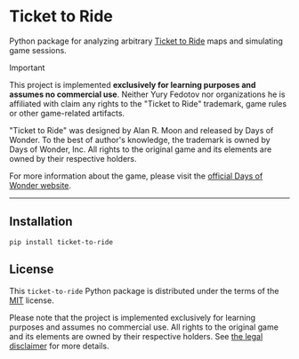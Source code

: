 # Ticket to Ride

Python package for analyzing arbitrary [Ticket to Ride](https://www.daysofwonder.com/ticket-to-ride/) maps and simulating game sessions.

> [!IMPORTANT]
> This project is implemented **exclusively for learning purposes and assumes no commercial use**.
> Neither Yury Fedotov nor organizations he is affiliated with claim any rights to the "Ticket to Ride" trademark,
> game rules or other game-related artifacts.
>
> "Ticket to Ride" was designed by Alan R. Moon and released by Days of Wonder. To the best of author's knowledge,
> the trademark is owned by Days of Wonder, Inc.
> All rights to the original game and its elements are owned by their respective holders.
>
> For more information about the game, please visit the [official Days of Wonder website](https://www.daysofwonder.com/ticket-to-ride/).

-----

## Installation

```console
pip install ticket-to-ride
```

## License

This `ticket-to-ride` Python package is distributed under the terms of the [MIT](https://spdx.org/licenses/MIT.html) license.

Please note that the project is implemented exclusively for learning purposes and assumes no commercial use.
All rights to the original game and its elements are owned by their respective holders.
See [the legal disclaimer](#ticket-to-ride) for more details.